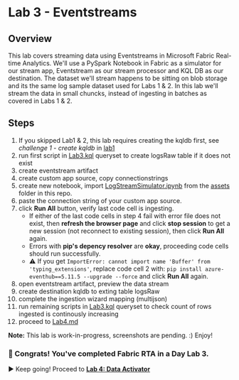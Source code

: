 # Lab 3 - Eventstreams

## Overview
This lab covers streaming data using Eventstreams in Microsoft Fabric Real-time Analytics. We'll use a PySpark Notebook in Fabric as a simulator for our stream app, Eventstream as our stream processor and KQL DB as our destination. The dataset we'll stream happens to be sitting on blob storage and its the same log sample dataset used for Labs 1 & 2. In this lab we'll stream the data in small chuncks, instead of ingesting in batches as covered in Labs 1 & 2.

## Steps
1. If you skipped Lab1 & 2, this lab requires creating the kqldb first, see _challenge 1 - create kqldb_ in [lab1](Lab1.md)
2. run first script in [Lab3.kql](assets/Lab3.kql) queryset to create logsRaw table if it does not exist
3. create eventstream artifact
4. create custom app source, copy connectionstrings
5. create new notebook, import [LogStreamSimulator.ipynb](./assets/LogStreamSimulator.ipynb) from the [assets](./assets) folder in this repo. 
7. paste the connection string of your custom app source.
8. click **Run All** button, verify last code cell is ingesting.
   - If either of the last code cells in step 4 fail with error file does not exist, then **refresh the browser page** and click **stop session** to get a new session (not reconnect to existing session), then click **Run All** again.
   - Errors with **pip's depency resolver** are **okay**, proceeding code cells should run successfully.
   - ⚠️ If you get `ImportError: cannot import name 'Buffer' from 'typing_extensions'`, replace code cell 2 with: `pip install azure-eventhub==5.11.5 --upgrade --force` and click **Run All** again.
10. open eventstream artifact, preview the data stream
11. create destination kqldb to exting table logsRaw
12. complete the ingestion wizard mapping (multijson)
13. run remaining scripts in [Lab3.kql](Lab3.kql) queryset to check count of rows ingested is continously increasing
14.  proceed to [Lab4.md](Lab4.md)

**Note:** This lab is work-in-progress, screenshots are pending. :)
Enjoy!



### 🎉 Congrats! You've completed Fabric RTA in a Day Lab 3. 
▶️ Keep going! Proceed to [**Lab 4: Data Activator**](Lab4.md)
